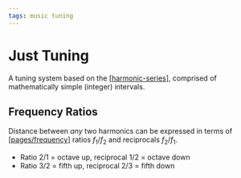 ```yaml
---
tags: music tuning
---
```


# Just Tuning

A tuning system based on the [[harmonic-series]], comprised of mathematically simple (integer) intervals.

## Frequency Ratios

Distance between _any_ two harmonics can be expressed in terms of [[pages/frequency]] ratios $f_1/f_2$ and reciprocals $f_2/f_1$.

- Ratio 2/1 = octave up, reciprocal 1/2 = octave down
- Ratio 3/2 = fifth up, reciprocal 2/3 = fifth down

[//begin]: # "Autogenerated link references for markdown compatibility"
[harmonic-series]: harmonic-series "Harmonic Series"
[pages/frequency]: frequency "Frequency"
[//end]: # "Autogenerated link references"